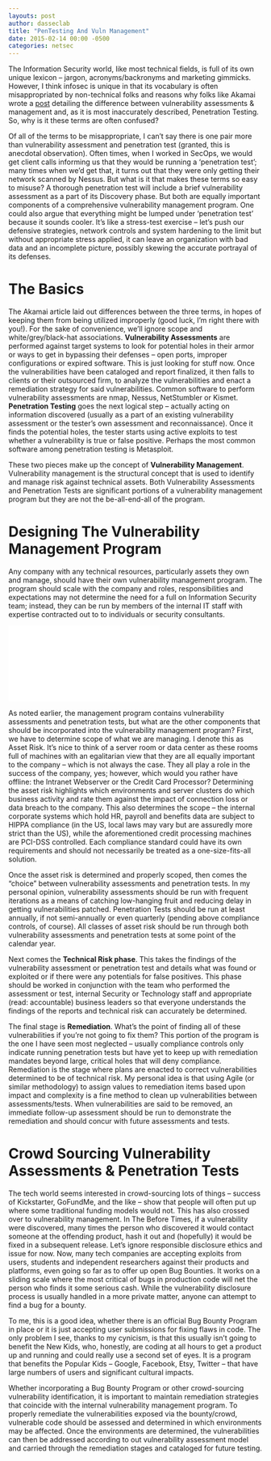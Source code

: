 ```yaml
---
layouts: post
author: dasseclab
title: "PenTesting And Vuln Management"
date: 2015-02-14 00:00 -0500
categories: netsec
---
```

The Information Security world, like most technical fields, is full of its own unique lexicon – jargon, acronyms/backronyms and marketing gimmicks. However, I think infosec is unique in that its vocabulary is often misappropriated by non-technical folks and reasons why folks like Akamai wrote a [post](https://blogs.akamai.com/2014/10/akamai-university-vulnerability-management-vs-pen-testing.html) detailing the difference between vulnerability assessments & management and, as it is most inaccurately described, Penetration Testing. So, why is it these terms are often confused?


Of all of the terms to be misappropriate, I can’t say there is one pair more than vulnerability assessment and penetration test (granted, this is anecdotal observation). Often times, when I worked in SecOps, we would get client calls informing us that they would be running a ‘penetration test’; many times when we’d get that, it turns out that they were only getting their network scanned by Nessus. But what is it that makes these terms so easy to misuse? A thorough penetration test will include a brief vulnerability assessment as a part of its Discovery phase. But both are equally important components of a comprehensive vulnerability management program. One could also argue that everything might be lumped under ‘penetration test’ because it sounds cooler. It’s like a stress-test exercise – let’s push our defensive strategies, network controls and system hardening to the limit but without appropriate stress applied, it can leave an organization with bad data and an incomplete picture, possibly skewing the accurate portrayal of its defenses.

# The Basics

The Akamai article laid out differences between the three terms, in hopes of keeping them from being utilized improperly (good luck, I’m right there with you!). For the sake of convenience, we’ll ignore scope and white/grey/black-hat associations. **Vulnerability Assessments** are performed against target systems to look for potential holes in their armor  or ways to get in bypassing their defenses – open ports, improper configurations or expired software. This is just looking for stuff now. Once the vulnerabilities have been cataloged and report finalized, it then falls to clients or their outsourced firm, to analyze the vulnerabilities and enact a remediation strategy for said vulnerabilities. Common software to perform vulnerability assessments are nmap, Nessus, NetStumbler or Kismet. **Penetration Testing** goes the next logical step – actually acting on information discovered (usually as a part of an existing vulnerability assessment or the tester’s own assessment and reconnaissance). Once it finds the potential holes, the tester starts using  active exploits to test whether a vulnerability is true or false positive. Perhaps the most common software among penetration testing is Metasploit.

These two pieces make up the concept of **Vulnerability Management**. Vulnerability management is the structural concept that is used to identify and manage risk against technical assets. Both Vulnerability Assessments and Penetration Tests are significant portions of a vulnerability management program but they are not the be-all-end-all of the program.

# Designing The Vulnerability Management Program

Any company with any technical resources, particularly assets they own and manage, should have their own vulnerability management program. The program should scale with the company and roles, responsibilities and expectations may not determine the need for a full on Information Security team; instead, they can be run by members of the internal IT staff with expertise contracted out to to individuals or security consultants.

![VulnMgmt Program Workflow](/assets/images/vulnmgmt-program-workflow1.pdf)

As noted earlier, the management program contains vulnerability assessments and penetration tests, but what are the other components that should be incorporated into the vulnerability management program? First, we have to determine scope of what we are managing. I denote this as Asset Risk. It’s nice to think of a server room or data center as these rooms full of machines with an egalitarian view that they are all equally important to the company – which is not always the case. They all play a role in the success of the company, yes; however, which would you rather have offline: the Intranet Webserver or the Credit Card Processor? Determining the asset risk highlights which environments and server clusters do which business activity and rate them against the impact of connection loss or data breach to the company. This also determines the scope – the internal corporate systems which hold HR, payroll and benefits data are subject to HIPPA compliance (in the US, local laws may vary but are assuredly more strict than the US), while the aforementioned credit processing machines are PCI-DSS controlled. Each compliance standard could have its own requirements and should not necessarily be treated as a one-size-fits-all solution.

Once the asset risk is determined and properly scoped, then comes the “choice” between vulnerability assessments and penetration tests. In my personal opinion, vulnerability assessments should be run with frequent iterations as a means of catching low-hanging fruit and reducing delay in getting vulnerabilities patched. Penetration Tests should be run at least annually, if not semi-annually or even quarterly (pending above compliance controls, of course). All classes of asset risk should be run through both vulnerability assessments and penetration tests at some point of the calendar year.

Next comes the **Technical Risk phase**. This takes the findings of the vulnerability assessment or penetration test and details what was found or exploited or if there were any potentials for false positives. This phase should be worked in conjunction with the team who performed the assessment or test, internal Security or Technology staff and appropriate (read: accountable) business leaders so that everyone understands the findings of the reports and technical risk can accurately be determined.

The final stage is  **Remediation**. What’s the point of finding all of these vulnerabilities if you’re not going to fix them? This portion of the program is the one I have seen most neglected – usually compliance controls only indicate running penetration tests but have yet to keep up with remediation mandates beyond large, critical holes that will deny compliance. Remediation is the stage where plans are enacted to correct vulnerabilities determined to be of technical risk. My personal idea is that using Agile (or similar methodology) to assign values to remediation items based upon impact and complexity is a fine method to clean up vulnerabilities between assessments/tests. When vulnerabilities are said to be removed, an immediate follow-up assessment should be run to demonstrate the remediation and should concur with future assessments and tests.

# Crowd Sourcing Vulnerability Assessments & Penetration Tests

The tech world seems interested in crowd-sourcing lots of things – success of Kickstarter, GoFundMe, and the like – show that people will often put up where some traditional funding models would not. This has also crossed over to vulnerability management. In The Before Times, if a vulnerability were discovered, many times the person who discovered it would contact someone at the offending product, hash it out and (hopefully) it would be fixed in a subsequent release. Let’s ignore responsible disclosure ethics and issue for now. Now, many tech companies are accepting exploits from users, students and independent researchers against their products and platforms, even going so far as to offer up open Bug Bounties. It works on a sliding scale where the most critical of bugs in production code will net the person who finds it some serious cash. While the vulnerability disclosure process is usually handled in a more private matter, anyone can attempt to find a bug for a bounty.

To me, this is a good idea, whether there is an official Bug Bounty Program in place or it is just accepting user submissions for fixing flaws in code. The only problem I see, thanks to my cynicism, is that this usually isn’t going to benefit the New Kids, who, honestly, are coding at all hours to get a product up and running and could really use a second set of eyes. It is a program that benefits the Popular Kids – Google, Facebook, Etsy, Twitter – that have large numbers of users and significant cultural impacts.

Whether incorporating a Bug Bounty Program or other crowd-sourcing vulnerability identification, it is important to maintain remediation strategies that coincide with the internal vulnerability management program. To properly remediate the vulnerabilities exposed via the bounty/crowd, vulnerable code should be assessed and determined in which environments may be affected. Once the environments are determined, the vulnerabilities can then be addressed according to out vulnerability assessment model and carried through the remediation stages and cataloged for future testing.